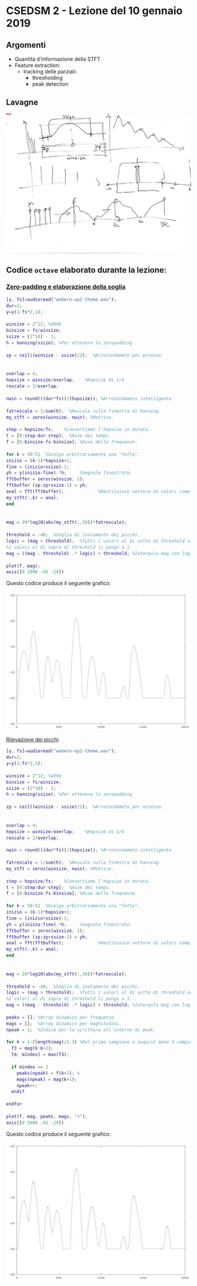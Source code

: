 # CSEDSM 2 - Lezione del 10 gennaio 2019

## Argomenti

* Quantità d'informazione della STFT
* Feature extraction:
  * tracking delle parziali:
    * thresholding
    * peak detection

## Lavagne

![whiteboard 1](./TR_III_CSEDSM_II_2019-01-10_11.09.17_1.jpg)

## Codice `octave` elaborato durante la lezione:

### [Zero-padding e elaborazione della soglia](./Zero_Pad_Soglia.m)

```matlab
[y, fs]=audioread("webern-op1-theme.wav");
dur=2;
y=y(1:fs*2,1);

winsize = 2^12; %4096
binsize = fs/winsize;
ssize = (2^10) - 1;
h = hanning(ssize); %Per ottenere lo zeropadding

zp = ceil((winsize - ssize)/2);  %Arrotondameto per eccesso.


overlap = 4;
hopsize = winsize/overlap;    %Hopsize di 1/4
rescale = 2/overlap;

nwin = round(((dur*fs))/(hopsize)); %Arrotondameto intelligente

fatrescale = 1/sum(h);  %Rescale sulla finestra di hanning. 
my_stft = zeros(winsize, nwin); %Matrice.

step = hopsize/fs;    %Convertiamo l'hopsize in durata.
t = [0:step:dur-step];  %Asse dei tempi.
f = [0:binsize:fs-binsize]; %Asse delle frequenze.

for k = 50:51  %Scelgo arbitrariamente una "fetta".
inizio = (k-1)*hopsize+1;
fine = (inizio+ssize)-1;
yh = y(inizio:fine).*h;     %Segnale finestrato.
fftbuffer = zeros(winsize, 1);
fftbuffer (zp:zp+ssize-1) = yh;
anal = fft(fftbuffer);             %Restituisce vettore di valori complessi.
my_stft(:,k) = anal;
end


mag = 20*log10(abs(my_stft(:,50))*fatrescale);

threshold = -40;  %Soglia di isolamento dei picchi. 
logic = (mag > threshold);  %Tutti i valori al di sotto di threshold sono posti in un vettore a 0.
%I valori al di sopra di threshold li pongo a 1. 
mag = ((mag - threshold) .* logic) + threshold; %Interpolo mag con logic

plot(f, mag);
axis([0 2000 -45 -20])
```

Questo codice produce il seguente grafico:

![Zero padding e thresholding](./Zero_Pad_Soglia.jpg)

[Rilevazione dei picchi](./Peak_P.m)

```matlab
[y, fs]=audioread("webern-op1-theme.wav");
dur=2;
y=y(1:fs*2,1);

winsize = 2^12; %4096
binsize = fs/winsize;
ssize = (2^10) - 1;
h = hanning(ssize); %Per ottenere lo zeropadding

zp = ceil((winsize - ssize)/2);  %Arrotondameto per eccesso.


overlap = 4;
hopsize = winsize/overlap;    %Hopsize di 1/4
rescale = 2/overlap;

nwin = round(((dur*fs))/(hopsize)); %Arrotondameto intelligente

fatrescale = 1/sum(h);  %Rescale sulla finestra di hanning. 
my_stft = zeros(winsize, nwin); %Matrice.

step = hopsize/fs;    %Convertiamo l'hopsize in durata.
t = [0:step:dur-step];  %Asse dei tempi.
f = [0:binsize:fs-binsize]; %Asse delle frequenze.

for k = 50:51  %Scelgo arbitrariamente una "fetta".
inizio = (k-1)*hopsize+1;
fine = (inizio+ssize)-1;
yh = y(inizio:fine).*h;     %Segnale finestrato.
fftbuffer = zeros(winsize, 1);
fftbuffer (zp:zp+ssize-1) = yh;
anal = fft(fftbuffer);             %Restituisce vettore di valori complessi.
my_stft(:,k) = anal;
end


mag = 20*log10(abs(my_stft(:,50))*fatrescale);

threshold = -40;  %Soglia di isolamento dei picchi. 
logic = (mag > threshold);  %Tutti i valori al di sotto di threshold sono posti in un vettore a 0.
%I valori al di sopra di threshold li pongo a 1. 
mag = ((mag - threshold) .* logic) + threshold; %Interpolo mag con logic.

peaks = []; %Array dinamico per frequenze.
mags = [];  %Array dinamico per magnitudini.
npeak = 1;  %Indice per la scrittura all'interno di peak.

for k = 1:(length(mag)/2-3) %Dal primo campione a nyquist meno 3 campioni.
  f3 = mag(k:k+2);
  [m, mindex] = max(f3);
  
  if mindex == 2
    peaks(npeak) = f(k+1); %
    mags(npeak) = mag(k+1);
    npeak++;
  endif
  
endfor

plot(f, mag, peaks, mags, "+");
axis([0 2000 -45 -20])
```

Questo codice produce il seguente grafico:

![Rilevazione dei picchi](./Peak_P.jpg)

